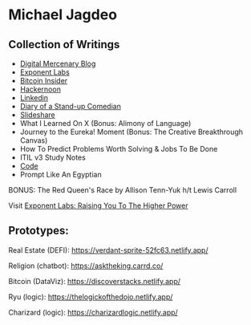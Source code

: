 # Michael Jagdeo

## Collection of Writings

- [Digital Mercenary Blog](https://digitalmercenary.substack.com/)
- [Exponent Labs](https://exponentlabs.substack.com/)
- [Bitcoin Insider](https://www.bitcoininsider.org/authors/unicornlaunching)
- [Hackernoon](https://hackernoon.com/blockchainsthatscaleintothebillions-9ec24689507b)
- [Linkedin](https://www.linkedin.com/in/jagdeoholdings/recent-activity/articles/)
- [Diary of a Stand-up Comedian](http://michaeljagdeo.wordpress.com)
- [Slideshare](https://www.slideshare.net/manofsteelpan)
- What I Learned On X (Bonus: Alimony of Language)
- Journey to the Eureka! Moment (Bonus: The Creative Breakthrough Canvas)
- How To Predict Problems Worth Solving & Jobs To Be Done
- ITIL v3 Study Notes
- [Code](https://codepen.io/unicornlaunching)
- Prompt Like An Egyptian

BONUS: The Red Queen's Race by Allison Tenn-Yuk h/t Lewis Carroll

Visit [Exponent Labs: Raising You To The Higher Power](https://github.com/unicornlaunching/michael_jagdeo)

## Prototypes:

Real Estate (DEFI): https://verdant-sprite-52fc63.netlify.app/

Religion (chatbot): https://asktheking.carrd.co/

Bitcoin (DataViz): https://discoverstacks.netlify.app/

Ryu (logic): https://thelogickofthedojo.netlify.app/

Charizard (logic): https://charizardlogic.netlify.app/
